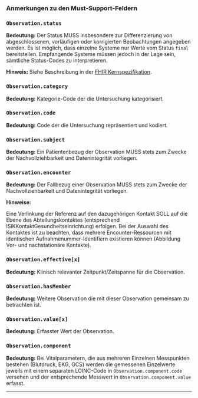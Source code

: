 ### Anmerkungen zu den Must-Support-Feldern

### `Observation.status`

**Bedeutung:** Der Status MUSS insbesondere zur Differenzierung von abgeschlossenen, vorläufigen oder korrigierten Beobachtungen angegeben werden. 
Es ist möglich, dass einzelne Systeme nur Werte vom Status `final` bereitstellen. Empfangende Systeme müssen jedoch in der Lage sein, sämtliche Status-Codes zu interpretieren.

**Hinweis:** Siehe Beschreibung in der [FHIR Kernspezifikation](https://hl7.org/fhir/R4/observation-definitions.html#Observation.status).

### `Observation.category`
**Bedeutung:** Kategorie-Code der die Untersuchung kategorisiert.

### `Observation.code`
**Bedeutung:** Code der die Untersuchung repräsentiert und kodiert.

### `Observation.subject`
**Bedeutung:** Ein Patientenbezug der Observation MUSS stets zum Zwecke der Nachvollziehbarkeit und Datenintegrität vorliegen. 

### `Observation.encounter`
**Bedeutung:** Der Fallbezug einer Observation MUSS stets zum Zwecke der Nachvollziehbarkeit und Datenintegrität vorliegen.

**Hinweise:**

Eine Verlinkung der Referenz auf den dazugehörigen Kontakt SOLL auf die Ebene des Abteilungskontaktes (entsprechend ISiKKontaktGesundheitseinrichtung) erfolgen.
Bei der Auswahl des Kontaktes ist zu beachten, dass mehrere Encounter-Ressourcen mit identischen Aufnahmenummer-Identifiern existieren können (Abbildung Vor- und nachstationäre Kontakte).

### `Observation.effective[x]`
**Bedeutung:** Klinisch relevanter Zeitpunkt/Zeitspanne für die Observation.

### `Observation.hasMember`
**Bedeutung:** Weitere Observation die mit dieser Observation gemeinsam zu betrachten ist. 

### `Observation.value[x]`
**Bedeutung:** Erfasster Wert der Observation. 

### `Observation.component`

**Bedeutung:** Bei Vitalparametern, die aus mehreren Einzelnen Messpunkten bestehen (Blutdruck, EKG, GCS) werden die gemessenen Einzelwerte
jeweils mit einem separaten LOINC-Code in `Observation.component.code` versehen  und der entsprechende Messwert in `Observation.component.value` erfasst.

---